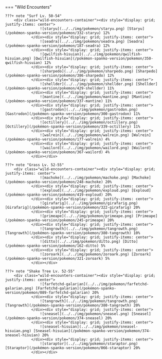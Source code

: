 

=== "Wild Encounters"


	???+ note "Surf Lv. 50-54"
		<div class="wild-encounters-container"><div style="display: grid; justify-items: center">
                    ![staryu](../../img/pokemon/staryu.png) [Staryu](/pokémon-spanko-version/pokemon/332-staryu) 12%
                </div><div style="display: grid; justify-items: center">
                    ![seadra](../../img/pokemon/seadra.png) [Seadra](/pokémon-spanko-version/pokemon/187-seadra) 12%
                </div><div style="display: grid; justify-items: center">
                    ![qwilfish-hisuian](../../img/pokemon/qwilfish-hisuian.png) [Qwilfish-hisuian](/pokémon-spanko-version/pokemon/350-qwilfish-hisuian) 12%
                </div><div style="display: grid; justify-items: center">
                    ![sharpedo](../../img/pokemon/sharpedo.png) [Sharpedo](/pokémon-spanko-version/pokemon/386-sharpedo) 12%
                </div><div style="display: grid; justify-items: center">
                    ![shellder](../../img/pokemon/shellder.png) [Shellder](/pokémon-spanko-version/pokemon/429-shellder) 11%
                </div><div style="display: grid; justify-items: center">
                    ![mantine](../../img/pokemon/mantine.png) [Mantine](/pokémon-spanko-version/pokemon/337-mantine) 11%
                </div><div style="display: grid; justify-items: center">
                    ![gastrodon](../../img/pokemon/gastrodon.png) [Gastrodon](/pokémon-spanko-version/pokemon/300-gastrodon) 11%
                </div><div style="display: grid; justify-items: center">
                    ![octillery](../../img/pokemon/octillery.png) [Octillery](/pokémon-spanko-version/pokemon/339-octillery) 11%
                </div><div style="display: grid; justify-items: center">
                    ![walrein](../../img/pokemon/walrein.png) [Walrein](/pokémon-spanko-version/pokemon/177-walrein) 4%
                </div><div style="display: grid; justify-items: center">
                    ![wailord](../../img/pokemon/wailord.png) [Wailord](/pokémon-spanko-version/pokemon/367-wailord) 4%
                </div></div>

	???+ note "Grass Lv. 52-55"
		<div class="wild-encounters-container"><div style="display: grid; justify-items: center">
                    ![machoke](../../img/pokemon/machoke.png) [Machoke](/pokémon-spanko-version/pokemon/248-machoke) 20%
                </div><div style="display: grid; justify-items: center">
                    ![exploud](../../img/pokemon/exploud.png) [Exploud](/pokémon-spanko-version/pokemon/419-exploud) 20%
                </div><div style="display: grid; justify-items: center">
                    ![girafarig](../../img/pokemon/girafarig.png) [Girafarig](/pokémon-spanko-version/pokemon/322-girafarig) 20%
                </div><div style="display: grid; justify-items: center">
                    ![primeape](../../img/pokemon/primeape.png) [Primeape](/pokémon-spanko-version/pokemon/245-primeape) 20%
                </div><div style="display: grid; justify-items: center">
                    ![tangrowth](../../img/pokemon/tangrowth.png) [Tangrowth](/pokémon-spanko-version/pokemon/380-tangrowth) 10%
                </div><div style="display: grid; justify-items: center">
                    ![ditto](../../img/pokemon/ditto.png) [Ditto](/pokémon-spanko-version/pokemon/162-ditto) 5%
                </div><div style="display: grid; justify-items: center">
                    ![zoroark](../../img/pokemon/zoroark.png) [Zoroark](/pokémon-spanko-version/pokemon/321-zoroark) 5%
                </div></div>

	???+ note "Shake Tree Lv. 52-55"
		<div class="wild-encounters-container"><div style="display: grid; justify-items: center">
                    ![farfetchd-galarian](../../img/pokemon/farfetchd-galarian.png) [Farfetchd-galarian](/pokémon-spanko-version/pokemon/089-farfetchd-galarian) 20%
                </div><div style="display: grid; justify-items: center">
                    ![tangrowth](../../img/pokemon/tangrowth.png) [Tangrowth](/pokémon-spanko-version/pokemon/380-tangrowth) 20%
                </div><div style="display: grid; justify-items: center">
                    ![sneasel](../../img/pokemon/sneasel.png) [Sneasel](/pokémon-spanko-version/pokemon/374-sneasel) 20%
                </div><div style="display: grid; justify-items: center">
                    ![sneasel-hisuian](../../img/pokemon/sneasel-hisuian.png) [Sneasel-hisuian](/pokémon-spanko-version/pokemon/374-sneasel-hisuian) 20%
                </div><div style="display: grid; justify-items: center">
                    ![staraptor](../../img/pokemon/staraptor.png) [Staraptor](/pokémon-spanko-version/pokemon/066-staraptor) 20%
                </div></div>




